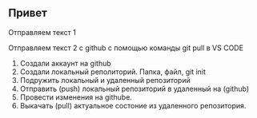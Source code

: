 ## Привет

Отправляем текст 1

Отправляем текст 2 с github с помощью команды git pull в VS CODE

1. Создали аккаунт на github
2. Создали локальный реполиторий. Папка, файл, git init
3. Подружить локальный и удаленный репозиторий
4. Отправить (push) локальный репозиторий в удаленный на (github)
5. Провести изменения на githube.
6. Выкачать (pull) актуальное состоние из удаленного репозитория.